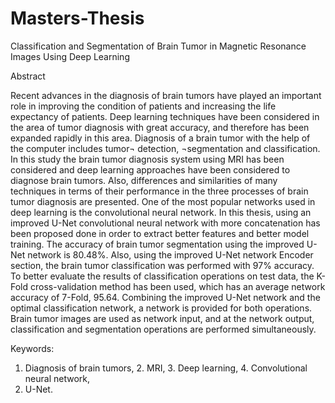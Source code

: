 # Masters-Thesis

Classification and Segmentation of Brain Tumor in Magnetic Resonance Images Using Deep Learning


Abstract

Recent advances in the diagnosis of brain tumors have played an important role in improving the condition of patients and increasing the life expectancy of patients. Deep learning techniques have been considered in the area of tumor diagnosis with great accuracy, and therefore has been expanded rapidly in this area. Diagnosis of a brain tumor with the help of the computer includes tumor¬ detection, ¬segmentation and classification. In this study the brain tumor diagnosis system using MRI has been considered and deep learning approaches have been considered to diagnose brain tumors. Also, differences and similarities of many techniques in terms of their performance in the three processes of brain tumor diagnosis are presented. 
One of the most popular networks used in deep learning is the convolutional neural network. In this thesis, using an improved U-Net convolutional neural network with more concatenation has been proposed done in order to extract better features and better model training. The accuracy of brain tumor segmentation using the improved U-Net network is 80.48%. Also, using the improved U-Net network Encoder section, the brain tumor classification was performed with 97% accuracy. To better evaluate the results of classification operations on test data, the K-Fold cross-validation method has been used, which has an average network accuracy of 7-Fold, 95.64. Combining the improved U-Net network and the optimal classification network, a network is provided for both operations. Brain tumor images are used as network input, and at the network output, classification and segmentation operations are performed simultaneously.

Keywords:  
1. Diagnosis of brain tumors,     2. MRI,    3. Deep learning,   4. Convolutional neural network, 
5. U-Net. 
